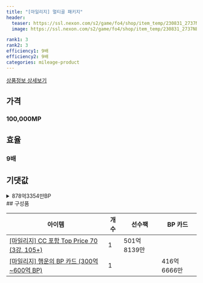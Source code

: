 ```yaml
---
title: "[마일리지] 멀티골 패키지"
header:
  teaser: https://ssl.nexon.com/s2/game/fo4/shop/item_temp/230831_2737NE39PA12/31096.png
  image: https://ssl.nexon.com/s2/game/fo4/shop/item_temp/230831_2737NE39PA12/31096.png

rank1: 3
rank2: 3
efficiency1: 9배
efficiency2: 9배
categories: mileage-product
---
```

[상품정보 상세보기](https://shop.fifaonline4.nexon.com/Shop/View?strPid=31096)


## 가격
### 100,000MP
## 효율
### 9배
## 기댓값
<details>
<summary>878억3354만BP</summary>
<div markdown="1">
- 선수팩 501억8139만BP
  - 수수료 쿠폰 40% 적용 시 481억7413만BP
  - 수수료 쿠폰 30% 적용 시 461억6688만BP
  - 수수료 쿠폰 20% 적용 시 441억5962만BP
- BP 카드 416억6666만BP

</div>
</details>
## 구성품

|아이템|개수|선수팩|BP 카드|
|---|---|---|---|
|[[마일리지] CC 포함 Top Price 70 (3강, 105+)](/player/7209)|1|501억8139만||
|[[마일리지] 행운의 BP 카드 (300억~600억 BP)](/bp/7225)|1||416억6666만|
